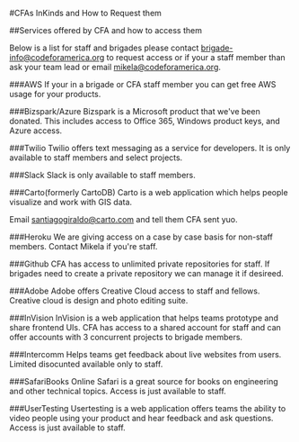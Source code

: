 #CFAs InKinds and How to Request them

##Services offered by CFA and how to access them


Below is a list  for staff and brigades please contact brigade-info@codeforamerica.org to request access or if your a staff member than ask your team lead or email mikela@codeforamerica.org.

###AWS
If your in a brigade  or CFA staff member you can get free AWS usage for your products.  

###Bizspark/Azure
Bizspark is a Microsoft product that we've been donated.  This includes access to Office 365, Windows product keys, and Azure access.  

###Twilio
Twilio offers text messaging as a service for developers.  It is only available to staff members and select projects.

###Slack
Slack is only available to staff members.

###Carto(formerly CartoDB)
Carto is a web application which helps people visualize and work with GIS data.  

Email santiagogiraldo@carto.com and tell them CFA sent yuo.

###Heroku
We are giving access on a case by case basis for non-staff members.  Contact Mikela if you're staff.

###Github
CFA has access to unlimited private repositories for staff. If brigades need to create a private repository we can manage it if desireed.

###Adobe
Adobe offers Creative Cloud access to staff and fellows.  Creative cloud is design and photo editing suite.

###InVision
InVision is a web application that helps teams prototype and share frontend UIs.  CFA has access to a shared account for staff and can offer accounts with 3 concurrent projects to brigade members.

###Intercomm
Helps teams get feedback about live websites from users.  Limited disocunted available only to staff.

###SafariBooks Online
Safari is a great source for books on engineering and other technical topics.  Access is just available to staff.

###UserTesting
Usertesting is a  web application offers teams the ability to video people using your product and hear feedback and ask questions.  Access is just available to staff.
